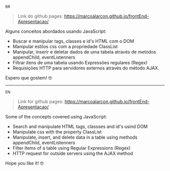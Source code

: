 <small> BR </small>

> Link do github pages: https://marcoalarcon.github.io/frontEnd-Apresentacao/

Alguns conceitos abordados usando JavaScript:
  - Buscar e manipular tags, classes e id's HTML com o DOM
  - Manipular estilos css com a propriedade ClassList
  - Manipular, inserir e deletar dados de uma tabela através de metodos appendChild, eventListenners
  - Filtrar itens de uma tabela usando Expressões regulares (Regex)
  - Requisições HTTP para servidores externos através do método AJAX.
  
Espero que gostem! :nerd_face:

<hr>

<small> EN </small>

> Link for github pages: https://marcoalarcon.github.io/frontEnd-Apresentacao/

Some of the concepts covered using JavaScript:
  - Search and manipulate HTML tags, classses and id's usind DOM
  - Manipulate css with the property ClassList
  - Manipulate, insert, and delete data in a table using methods appendChild, eventListenners
  - Filter items of a table using Regular Expressions (Regex)
  - HTTP request for outside servers using the AJAX method


Hope you like it! :nerd_face:
